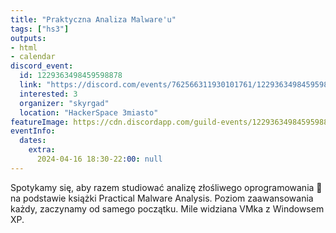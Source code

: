 ```yaml
---
title: "Praktyczna Analiza Malware'u"
tags: ["hs3"]
outputs:
- html
- calendar
discord_event:
  id: 1229363498459598878
  link: "https://discord.com/events/762566311930101761/1229363498459598878"
  interested: 3
  organizer: "skyrgad"
  location: "HackerSpace 3miasto"
featureImage: https://cdn.discordapp.com/guild-events/1229363498459598878/ba76788b8152e5b6f7b304c2fb7b5e47.png?size=1024
eventInfo:
  dates:
    extra:
      2024-04-16 18:30-22:00: null
---
```

Spotykamy się, aby razem studiować analizę złośliwego oprogramowania 👺na podstawie książki Practical Malware Analysis. Poziom zaawansowania każdy, zaczynamy od samego początku. 
Mile widziana VMka z Windowsem XP.
